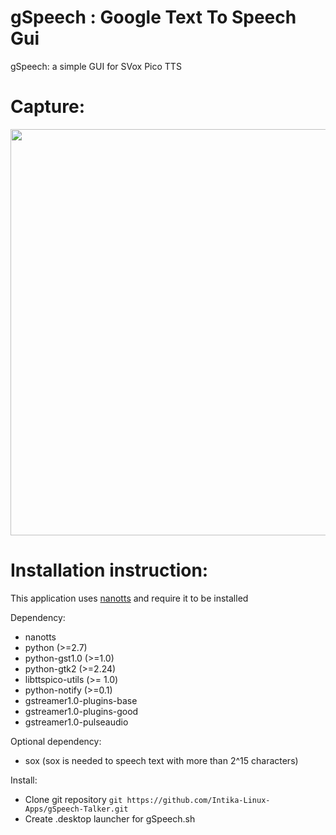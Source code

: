 gSpeech : Google Text To Speech Gui
=========

gSpeech: a simple GUI for SVox Pico TTS

Capture:
========

<p align="center">
  <img width="650" src="https://raw.githubusercontent.com/Intika-Linux-Apps/gSpeech-Talker/master/files/captures/capture.png">
</p>

Installation instruction:
=========================

This application uses [nanotts](https://github.com/gmn/nanotts) and require it to be installed 

Dependency: 
- nanotts
- python (>=2.7) 
- python-gst1.0 (>=1.0) 
- python-gtk2 (>=2.24) 
- libttspico-utils (>= 1.0) 
- python-notify (>=0.1) 
- gstreamer1.0-plugins-base 
- gstreamer1.0-plugins-good 
- gstreamer1.0-pulseaudio

Optional dependency: 
- sox (sox is needed to speech text with more than 2^15 characters)

Install:
- Clone git repository `git https://github.com/Intika-Linux-Apps/gSpeech-Talker.git`
- Create .desktop launcher for gSpeech.sh

